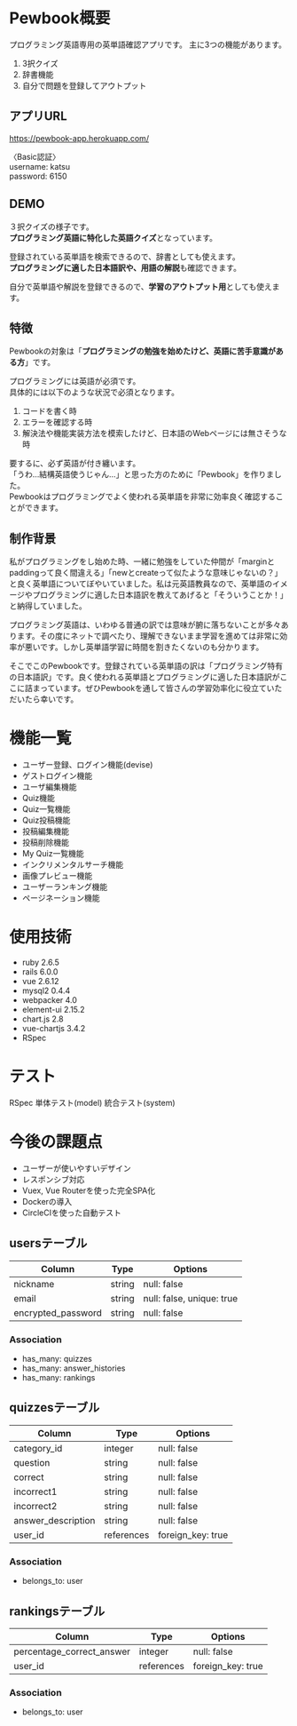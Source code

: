# Pewbook概要
 
プログラミング英語専用の英単語確認アプリです。
主に3つの機能があります。
1. 3択クイズ
1. 辞書機能
1. 自分で問題を登録してアウトプット

## アプリURL

https://pewbook-app.herokuapp.com/

〈Basic認証〉  
username: katsu  
password: 6150
 
## DEMO
[]() 
３択クイズの様子です。  
**プログラミング英語に特化した英語クイズ**となっています。

[]()
登録されている英単語を検索できるので、辞書としても使えます。  
**プログラミングに適した日本語訳や、用語の解説**も確認できます。

[]()
自分で英単語や解説を登録できるので、**学習のアウトプット用**としても使えます。
 
## 特徴

Pewbookの対象は「**プログラミングの勉強を始めたけど、英語に苦手意識がある方**」です。

プログラミングには英語が必須です。  
具体的には以下のような状況で必須となります。
1. コードを書く時
1. エラーを確認する時
1. 解決法や機能実装方法を模索したけど、日本語のWebページには無さそうな時

要するに、必ず英語が付き纏います。  
「うわ…結構英語使うじゃん…」と思った方のために「Pewbook」を作りました。  
Pewbookはプログラミングでよく使われる英単語を非常に効率良く確認することができます。

## 制作背景

 私がプログラミングをし始めた時、一緒に勉強をしていた仲間が「marginとpaddingって良く間違える」「newとcreateって似たような意味じゃないの？」と良く英単語についてぼやいていました。私は元英語教員なので、英単語のイメージやプログラミングに適した日本語訳を教えてあげると「そういうことか！」と納得していました。  

 プログラミング英語は、いわゆる普通の訳では意味が腑に落ちないことが多々あります。その度にネットで調べたり、理解できないまま学習を進めては非常に効率が悪いです。しかし英単語学習に時間を割きたくないのも分かります。  

 そこでこのPewbookです。登録されている英単語の訳は「プログラミング特有の日本語訳」です。良く使われる英単語とプログラミングに適した日本語訳がここに詰まっています。ぜひPewbookを通して皆さんの学習効率化に役立ていただいたら幸いです。


# 機能一覧

- ユーザー登録、ログイン機能(devise)
- ゲストログイン機能
- ユーザ編集機能
- Quiz機能
- Quiz一覧機能
- Quiz投稿機能
- 投稿編集機能
- 投稿削除機能
- My Quiz一覧機能
- インクリメンタルサーチ機能
- 画像プレビュー機能
- ユーザーランキング機能
- ページネーション機能

# 使用技術
 
- ruby 2.6.5
- rails 6.0.0
- vue 2.6.12
- mysql2 0.4.4
- webpacker 4.0
- element-ui 2.15.2
- chart.js 2.8
- vue-chartjs 3.4.2
- RSpec

# テスト
RSpec
単体テスト(model)
統合テスト(system)

# 今後の課題点

- ユーザーが使いやすいデザイン
- レスポンシブ対応
- Vuex, Vue Routerを使った完全SPA化
- Dockerの導入 
- CircleCIを使った自動テスト


## usersテーブル
| Column             | Type   | Options                   |
| ------------------ | ------ | ------------------------- |
| nickname           | string | null: false               |
| email              | string | null: false, unique: true |˜
| encrypted_password | string | null: false               |

### Association
- has_many: quizzes
- has_many: answer_histories
- has_many: rankings


## quizzesテーブル
| Column             | Type       | Options           |
| ------------------ | ---------- | ----------------- |
| category_id        | integer    | null: false       |
| question           | string     | null: false       |
| correct            | string     | null: false       |
| incorrect1         | string     | null: false       |
| incorrect2         | string     | null: false       |
| answer_description | string     | null: false       |
| user_id            | references | foreign_key: true |


### Association
- belongs_to: user


## rankingsテーブル
| Column                       | Type       | Options           |
| ---------------------------- | ---------- | ----------------- |
| percentage_correct_answer    | integer    | null: false       |
| user_id                      | references | foreign_key: true |

### Association
- belongs_to: user
